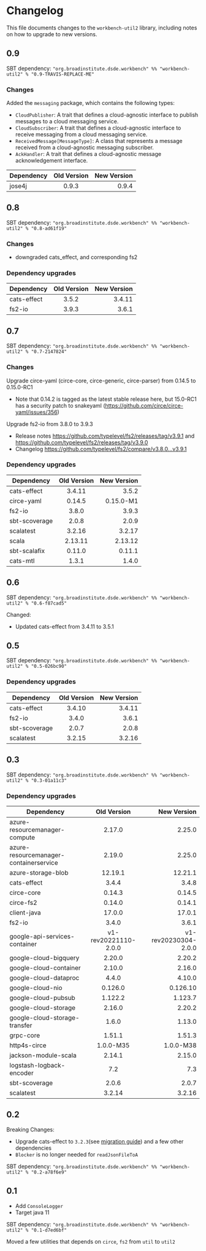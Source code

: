 # Changelog

This file documents changes to the `workbench-util2` library, including notes on how to upgrade to new versions.

## 0.9

SBT dependency: `"org.broadinstitute.dsde.workbench" %% "workbench-util2" % "0.9-TRAVIS-REPLACE-ME"`

### Changes

Added the `messaging` package, which contains the following types:
 - `CloudPublisher`: A trait that defines a cloud-agnostic interface to publish messages to a cloud messaging service.  
 - `CloudSubscriber`: A trait that defines a cloud-agnostic interface to receive messaging from a cloud messaging service.
 - `ReceivedMessage[MessageType]`: A class that represents a message received from a cloud-agnostic messaging subscriber.
 - `AckHandler`: A trait that defines a cloud-agnostic message acknowledgement interface. 

| Dependency   |     Old Version      |          New Version |
|----------|:--------------------:|---------------------:|
| jose4j      |    0.9.3    |       0.9.4 |



## 0.8

SBT dependency: `"org.broadinstitute.dsde.workbench" %% "workbench-util2" % "0.8-ad61f19"`

### Changes
* downgraded cats_effect, and corresponding fs2

### Dependency upgrades
| Dependency                    |     Old Version      |          New Version |
|-------------------------------|:--------------------:|---------------------:|
| cats-effect                   |         3.5.2        |               3.4.11 |
| fs2-io                        |         3.9.3        |                3.6.1 |


## 0.7

SBT dependency: `"org.broadinstitute.dsde.workbench" %% "workbench-util2" % "0.7-2147824"`

### Changes
Upgrade circe-yaml (circe-core, circe-generic, circe-parser) from 0.14.5 to 0.15.0-RC1
* Note that 0.14.2 is tagged as the latest stable release here, but 15.0-RC1 has a security patch to snakeyaml (https://github.com/circe/circe-yaml/issues/356)

Upgrade fs2-io from 3.8.0 to 3.9.3
* Release notes https://github.com/typelevel/fs2/releases/tag/v3.9.1 and https://github.com/typelevel/fs2/releases/tag/v3.9.0
* Changelog https://github.com/typelevel/fs2/compare/v3.8.0...v3.9.1

### Dependency upgrades
| Dependency  | Old Version | New Version |
|-------------|:-----------:|------------:|
| cats-effect |   3.4.11    |       3.5.2 |
| circe-yaml  |   0.14.5    |   0.15.0-M1 |
| fs2-io      |    3.8.0    |       3.9.3 |
| sbt-scoverage |    2.0.8    |       2.0.9 |
| scalatest   |   3.2.16    |      3.2.17 |
| scala       |   2.13.11   |     2.13.12 |
| sbt-scalafix       |   0.11.0    |      0.11.1 |
| cats-mtl                      |        1.3.1         |       1.4.0 |

## 0.6

SBT dependency: `"org.broadinstitute.dsde.workbench" %% "workbench-util2" % "0.6-f87cad5"`

Changed:
- Updated cats-effect from 3.4.11 to 3.5.1

## 0.5

SBT dependency: `"org.broadinstitute.dsde.workbench" %% "workbench-util2" % "0.5-026bc90"`

### Dependency upgrades
| Dependency   |     Old Version      |          New Version |
|----------|:--------------------:|---------------------:|
| cats-effect |        3.4.10        |               3.4.11 |
| fs2-io |        3.4.0         |                3.6.1 |
| sbt-scoverage |        2.0.7         |                2.0.8 |
| scalatest |        3.2.15        |               3.2.16 |


## 0.3

SBT dependency: `"org.broadinstitute.dsde.workbench" %% "workbench-util2" % "0.3-01a11c3"`

### Dependency upgrades
| Dependency   |      Old Version      |  New Version |
|----------|:-------------:|------:|
| azure-resourcemanager-compute |  2.17.0 | 2.25.0 |
| azure-resourcemanager-containerservice |  2.19.0 | 2.25.0 |
| azure-storage-blob |  12.19.1 | 12.21.1 |
| cats-effect |  3.4.4 | 3.4.8 |
| circe-core |  0.14.3 | 0.14.5 |
| circe-fs2 |  0.14.0 | 0.14.1 |
| client-java |  17.0.0 | 17.0.1 |
| fs2-io |  3.4.0 | 3.6.1 |
| google-api-services-container |  v1-rev20221110-2.0.0 | v1-rev20230304-2.0.0 |
| google-cloud-bigquery |  2.20.0 | 2.20.2 |
| google-cloud-container |  2.10.0 | 2.16.0 |
| google-cloud-dataproc |  4.4.0 | 4.10.0 |
| google-cloud-nio |  0.126.0 | 0.126.10 |
| google-cloud-pubsub |  1.122.2 | 1.123.7 |
| google-cloud-storage |  2.16.0 | 2.20.2 |
| google-cloud-storage-transfer |  1.6.0 | 1.13.0 |
| grpc-core |  1.51.1 | 1.51.3 |
| http4s-circe |  1.0.0-M35 | 1.0.0-M38 |
| jackson-module-scala |  2.14.1 | 2.15.0 |
| logstash-logback-encoder |  7.2 | 7.3 |
| sbt-scoverage |  2.0.6 | 2.0.7 |
| scalatest |  3.2.14 | 3.2.16 |

## 0.2
Breaking Changes:
- Upgrade cats-effect to `3.2.3`(see [migration guide](https://typelevel.org/cats-effect/docs/migration-guide#run-the-scalafix-migration)) and a few other dependencies
- `Blocker` is no longer needed for `readJsonFileToA`

SBT dependency: `"org.broadinstitute.dsde.workbench" %% "workbench-util2" % "0.2-a78f6e9"`

## 0.1

- Add `ConsoleLogger`
- Target java 11

SBT dependency: `"org.broadinstitute.dsde.workbench" %% "workbench-util2" % "0.1-d7ed6bf"`

Moved a few utilities that depends on `circe`, `fs2` from `util` to `util2`
